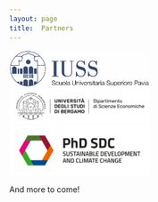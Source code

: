 ```yaml
---
layout: page
title:  Partners
---
```


<img href="https://www.iusspavia.it/en" src="/assets/image25/LogoIUSS_CMYK.jpg" width="50%"/>

<img href="https://dse.unibg.it/en" src="/assets/image25/UniBG_DSE_Positivo.png" width="50%"/>

<img href="https://dse.unibg.it/en" src="/assets/image25/PhD SDC - Logo full-nero.pdf" width="50%"/>

And more to come!

<!---

&nbsp; &nbsp; &nbsp;
<img href="https://www.fundacionsicomoro.org/" src="/assets/image24/ysi.png" width="60%"/>

-->